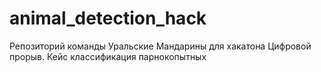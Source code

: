 # animal_detection_hack
  Репозиторий команды Уральские Мандарины для хакатона Цифровой прорыв. Кейс классификация парнокопытных
